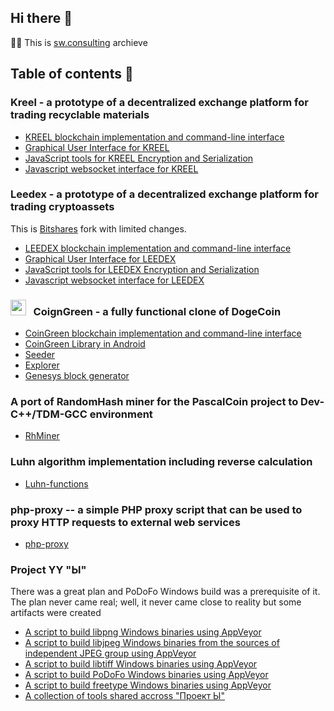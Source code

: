 ## Hi there 👋

🙋‍♀️ This is [sw.consulting](https://sw.consulting) archieve 

## Table of contents 🧙 
### Kreel - a prototype of a decentralized exchange platform for trading recyclable materials
- [KREEL blockchain implementation and command-line interface](https://github.com/sw-consulting/kreel.core)
- [Graphical User Interface for KREEL](https://github.com/sw-consulting/kreel.ui)
- [JavaScript tools for KREEL Encryption and Serialization](https://github.com/sw-consulting/kreel.js)
- [Javascript websocket interface for KREEL](https://github.com/sw-consulting/kreel.ws)
### Leedex - a prototype of a decentralized exchange platform for trading cryptoassets
This is [Bitshares](https://bitshares.org/) fork with limited changes.
- [LEEDEX blockchain implementation and command-line interface](https://github.com/sw-consulting/leedex.core)
- [Graphical User Interface for LEEDEX](https://github.com/sw-consulting/leedex.ui)
- [JavaScript tools for LEEDEX Encryption and Serialization](https://github.com/sw-consulting/leedex.js)
- [Javascript websocket interface for LEEDEX](https://github.com/sw-consulting/leedex.ws)
### <img width="25" height="25" alt="cg" src="https://github.com/user-attachments/assets/4fce2e68-d008-42bf-b1e7-c9dee045a31d"/>&nbsp;&nbsp; CoignGreen - a fully functional clone of DogeCoin
- [CoinGreen blockchain implementation and command-line interface](https://github.com/sw-consulting/coin-green.core)
- [CoinGreen Library in Android](https://github.com/sw-consulting/coin-green.wallet)
- [Seeder](https://github.com/sw-consulting/coin-green.seeder)
- [Explorer](https://github.com/sw-consulting/coin-green.explorer)
- [Genesys block generator](https://github.com/sw-consulting/coin-green.genesis)
### A port of RandomHash miner for the PascalCoin project to Dev-C++/TDM-GCC environment
- [RhMiner](https://github.com/sw-consulting/rhminer)
### Luhn algorithm implementation including reverse calculation
- [Luhn-functions](https://github.com/sw-consulting/Luhn-functions)
### php-proxy -- a simple PHP proxy script that can be used to proxy HTTP requests to external web services
- [php-proxy](https://github.com/sw-consulting/php-proxy)
### Project YY "Ы"
There was a great plan and PoDoFo Windows build was a prerequisite of it. 
The plan never came real; well, it never came close to reality but some artifacts were created
- [A script to build libpng Windows binaries using AppVeyor](https://github.com/sw-consulting/YY.Dist_libpng)
- [A script to build libjpeg Windows binaries from the sources of independent JPEG group using AppVeyor](https://github.com/sw-consulting/YY.Dist_libjpeg)
- [A script to build libtiff Windows binaries using AppVeyor](https://github.com/sw-consulting/YY.Dist_libtiff)
- [A script to build PoDoFo Windows binaries using AppVeyor](https://github.com/sw-consulting/YY.Dist_podofo)
- [A script to build freetype Windows binaries using AppVeyor](https://github.com/sw-consulting/YY.Dist_freetype)
- [A collection of tools shared accross "Проект Ы"](https://github.com/sw-consulting/YY.EZTools)
